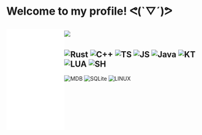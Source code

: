 # Welcome to my profile! ᕙ(`▽´)ᕗ


[<img align="left" width="30%" src="https://raw.githubusercontent.com/Day-OS/Day-OS/main/github-metrics.svg">](#)
<img src="https://media1.giphy.com/media/eed1WCZS317yY8xT8m/giphy.gif" width="30%">
-
![Rust](https://img.shields.io/badge/Rust-000000?style=for-the-badge&logo=rust&logoColor=white)
![C++](https://img.shields.io/badge/C%2B%2B-00599C?style=for-the-badge&logo=c%2B%2B&logoColor=white)
![TS](https://img.shields.io/badge/TypeScript-007ACC?style=for-the-badge&logo=typescript&logoColor=white)
![JS](https://img.shields.io/badge/JavaScript-F7DF1E?style=for-the-badge&logo=javascript&logoColor=black)
![Java](https://img.shields.io/badge/Java-ED8B00?style=for-the-badge&logo=openjdk&logoColor=white)
![KT](https://img.shields.io/badge/Kotlin-0095D5?&style=for-the-badge&logo=kotlin&logoColor=white)
![LUA](https://img.shields.io/badge/Lua-2C2D72?style=for-the-badge&logo=lua&logoColor=white)
![SH](https://img.shields.io/badge/Shell_Script-121011?style=for-the-badge&logo=gnu-bash&logoColor=white)
-
![MDB](https://img.shields.io/badge/MongoDB-4EA94B?style=for-the-badge&logo=mongodb&logoColor=white)
![SQLite](https://img.shields.io/badge/SQLite-07405E?style=for-the-badge&logo=sqlite&logoColor=white)
![LINUX](https://img.shields.io/badge/Linux-FCC624?style=for-the-badge&logo=linux&logoColor=black)


<!-- Stop looking at my source... i'm shy... -->
